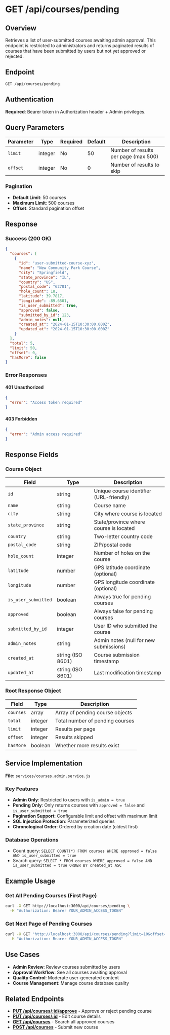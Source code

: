 # GET /api/courses/pending

## Overview
Retrieves a list of user-submitted courses awaiting admin approval. This endpoint is restricted to administrators and returns paginated results of courses that have been submitted by users but not yet approved or rejected.

## Endpoint
```
GET /api/courses/pending
```

## Authentication
**Required**: Bearer token in Authorization header + Admin privileges.

## Query Parameters

| Parameter | Type | Required | Default | Description |
|-----------|------|----------|---------|-------------|
| `limit` | integer | No | 50 | Number of results per page (max 500) |
| `offset` | integer | No | 0 | Number of results to skip |

### Pagination
- **Default Limit**: 50 courses
- **Maximum Limit**: 500 courses
- **Offset**: Standard pagination offset

## Response

### Success (200 OK)
```json
{
  "courses": [
    {
      "id": "user-submitted-course-xyz",
      "name": "New Community Park Course",
      "city": "Springfield",
      "state_province": "IL",
      "country": "US",
      "postal_code": "62701",
      "hole_count": 18,
      "latitude": 39.7817,
      "longitude": -89.6501,
      "is_user_submitted": true,
      "approved": false,
      "submitted_by_id": 123,
      "admin_notes": null,
      "created_at": "2024-01-15T10:30:00.000Z",
      "updated_at": "2024-01-15T10:30:00.000Z"
    }
  ],
  "total": 5,
  "limit": 50,
  "offset": 0,
  "hasMore": false
}
```

### Error Responses

#### 401 Unauthorized
```json
{
  "error": "Access token required"
}
```

#### 403 Forbidden
```json
{
  "error": "Admin access required"
}
```

## Response Fields

### Course Object
| Field | Type | Description |
|-------|------|-------------|
| `id` | string | Unique course identifier (URL-friendly) |
| `name` | string | Course name |
| `city` | string | City where course is located |
| `state_province` | string | State/province where course is located |
| `country` | string | Two-letter country code |
| `postal_code` | string | ZIP/postal code |
| `hole_count` | integer | Number of holes on the course |
| `latitude` | number | GPS latitude coordinate (optional) |
| `longitude` | number | GPS longitude coordinate (optional) |
| `is_user_submitted` | boolean | Always true for pending courses |
| `approved` | boolean | Always false for pending courses |
| `submitted_by_id` | integer | User ID who submitted the course |
| `admin_notes` | string | Admin notes (null for new submissions) |
| `created_at` | string (ISO 8601) | Course submission timestamp |
| `updated_at` | string (ISO 8601) | Last modification timestamp |

### Root Response Object
| Field | Type | Description |
|-------|------|-------------|
| `courses` | array | Array of pending course objects |
| `total` | integer | Total number of pending courses |
| `limit` | integer | Results per page |
| `offset` | integer | Results skipped |
| `hasMore` | boolean | Whether more results exist |

## Service Implementation
**File:** `services/courses.admin.service.js`

### Key Features
- **Admin Only**: Restricted to users with `is_admin = true`
- **Pending Only**: Only returns courses with `approved = false` and `is_user_submitted = true`
- **Pagination Support**: Configurable limit and offset with maximum limit
- **SQL Injection Protection**: Parameterized queries
- **Chronological Order**: Ordered by creation date (oldest first)

### Database Operations
- Count query: `SELECT COUNT(*) FROM courses WHERE approved = false AND is_user_submitted = true`
- Search query: `SELECT * FROM courses WHERE approved = false AND is_user_submitted = true ORDER BY created_at ASC`

## Example Usage

### Get All Pending Courses (First Page)
```bash
curl -X GET http://localhost:3000/api/courses/pending \
  -H "Authorization: Bearer YOUR_ADMIN_ACCESS_TOKEN"
```

### Get Next Page of Pending Courses
```bash
curl -X GET "http://localhost:3000/api/courses/pending?limit=10&offset=10" \
  -H "Authorization: Bearer YOUR_ADMIN_ACCESS_TOKEN"
```

## Use Cases
- **Admin Review**: Review courses submitted by users
- **Approval Workflow**: See all courses awaiting approval
- **Quality Control**: Moderate user-generated content
- **Course Management**: Manage course database quality

## Related Endpoints
- **[PUT /api/courses/:id/approve](./PUT_courses_id_approve.md)** - Approve or reject pending course
- **[PUT /api/courses/:id](./PUT_courses_id.md)** - Edit course details
- **[GET /api/courses](./GET_courses.md)** - Search all approved courses
- **[POST /api/courses](./POST_courses.md)** - Submit new course
